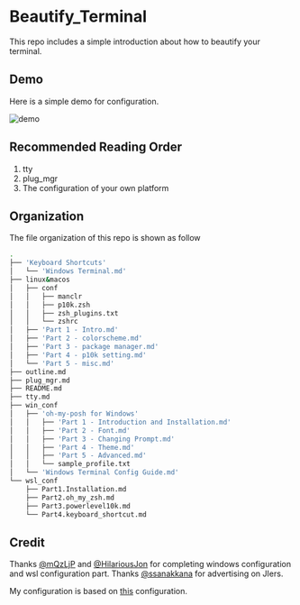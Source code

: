 # Beautify_Terminal

This repo includes a simple introduction about how to beautify your terminal.

## Demo

Here is a simple demo for configuration.

![demo](./pic/demo.jpg)

## Recommended Reading Order

1. tty
2. plug_mgr
3. The configuration of your own platform

## Organization

The file organization of this repo is shown as follow

```zsh
.
├── 'Keyboard Shortcuts'
│   └── 'Windows Terminal.md'
├── linux&macos
│   ├── conf
│   │   ├── manclr
│   │   ├── p10k.zsh
│   │   ├── zsh_plugins.txt
│   │   └── zshrc
│   ├── 'Part 1 - Intro.md'
│   ├── 'Part 2 - colorscheme.md'
│   ├── 'Part 3 - package manager.md'
│   ├── 'Part 4 - p10k setting.md'
│   └── 'Part 5 - misc.md'
├── outline.md
├── plug_mgr.md
├── README.md
├── tty.md
├── win_conf
│   ├── 'oh-my-posh for Windows'
│   │   ├── 'Part 1 - Introduction and Installation.md'
│   │   ├── 'Part 2 - Font.md'
│   │   ├── 'Part 3 - Changing Prompt.md'
│   │   ├── 'Part 4 - Theme.md'
│   │   ├── 'Part 5 - Advanced.md'
│   │   └── sample_profile.txt
│   └── 'Windows Terminal Config Guide.md'
└── wsl_conf
    ├── Part1.Installation.md
    ├── Part2.oh_my_zsh.md
    ├── Part3.powerlevel10k.md
    └── Part4.keyboard_shortcut.md
```

## Credit

Thanks [@mQzLjP](https://github.com/mQzLjP) and [@HilariousJon](https://github.com/HilariousJon) for completing windows configuration and wsl configuration part. Thanks [@ssanakkana](https://github.com/ssanakkana) for advertising on JIers.

My configuration is based on [this](https://drasite.com/dotfiles) configuration.
